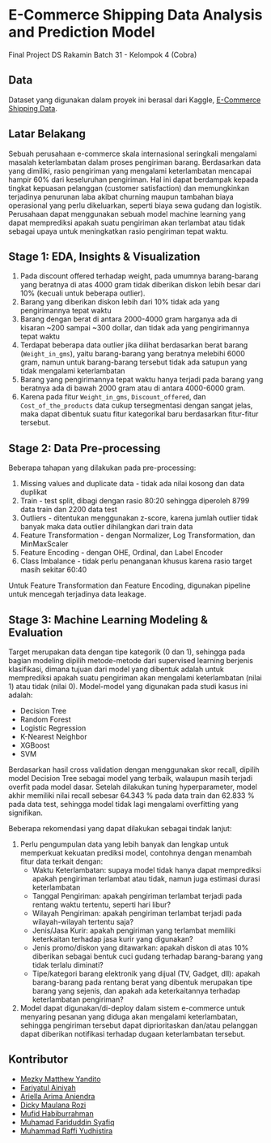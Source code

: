 # E-Commerce Shipping Data Analysis and Prediction Model
Final Project DS Rakamin Batch 31 - Kelompok 4 (Cobra)

## Data
Dataset yang digunakan dalam proyek ini berasal dari Kaggle, [E-Commerce Shipping Data](https://www.kaggle.com/datasets/prachi13/customer-analytics).

## Latar Belakang
Sebuah perusahaan e-commerce skala internasional seringkali mengalami masalah keterlambatan dalam proses pengiriman barang. Berdasarkan data yang dimiliki, rasio pengiriman yang mengalami keterlambatan mencapai hampir 60% dari keseluruhan pengiriman. Hal ini dapat berdampak kepada tingkat kepuasan pelanggan (customer satisfaction) dan memungkinkan terjadinya penurunan laba akibat churning maupun tambahan biaya operasional yang perlu dikeluarkan, seperti biaya sewa gudang dan logistik. Perusahaan dapat menggunakan sebuah model machine learning yang dapat memprediksi apakah suatu pengiriman akan terlambat atau tidak sebagai upaya untuk meningkatkan rasio pengiriman tepat waktu.

## Stage 1: EDA, Insights & Visualization
1. Pada discount offered terhadap weight, pada umumnya barang-barang yang beratnya di atas 4000 gram tidak diberikan diskon lebih besar dari 10% (kecuali untuk beberapa outlier).
2. Barang yang diberikan diskon lebih dari 10% tidak ada yang pengirimannya tepat waktu
3. Barang dengan berat di antara 2000-4000 gram harganya ada di kisaran ~200 sampai ~300 dollar, dan tidak ada yang pengirimannya tepat waktu
4. Terdapat beberapa data outlier jika dilihat berdasarkan berat barang (`Weight_in_gms`), yaitu barang-barang yang beratnya melebihi 6000 gram, namun untuk barang-barang tersebut tidak ada satupun yang tidak mengalami keterlambatan
5. Barang yang pengirimannya tepat waktu hanya terjadi pada barang yang beratnya ada di bawah 2000 gram atau di antara 4000-6000 gram.
6. Karena pada fitur `Weight_in_gms`, `Discount_offered`, dan `Cost_of_the_products` data cukup tersegmentasi dengan sangat jelas, maka dapat dibentuk suatu fitur kategorikal baru berdasarkan fitur-fitur tersebut.

## Stage 2: Data Pre-processing
Beberapa tahapan yang dilakukan pada pre-processing:
1. Missing values and duplicate data - tidak ada nilai kosong dan data duplikat
2. Train - test split, dibagi dengan rasio 80:20 sehingga diperoleh 8799 data train dan 2200 data test
3. Outliers - ditentukan menggunakan z-score, karena jumlah outlier tidak banyak maka data outlier dihilangkan dari train data
4. Feature Transformation - dengan Normalizer, Log Transformation, dan MinMaxScaler
5. Feature Encoding - dengan OHE, Ordinal, dan Label Encoder
6. Class Imbalance - tidak perlu penanganan khusus karena rasio target masih sekitar 60:40

Untuk Feature Transformation dan Feature Encoding, digunakan pipeline untuk mencegah terjadinya data leakage.

## Stage 3: Machine Learning Modeling & Evaluation
Target merupakan data dengan tipe kategorik (0 dan 1), sehingga pada bagian modeling dipilih metode-metode dari supervised learning berjenis klasifikasi, dimana tujuan dari model yang dibentuk adalah untuk memprediksi apakah suatu pengiriman akan mengalami keterlambatan (nilai 1) atau tidak (nilai 0). Model-model yang digunakan pada studi kasus ini adalah:

- Decision Tree
- Random Forest
- Logistic Regression
- K-Nearest Neighbor
- XGBoost
- SVM

Berdasarkan hasil cross validation dengan menggunakan skor recall, dipilih model Decision Tree sebagai model yang terbaik, walaupun masih terjadi overfit pada model dasar. Setelah dilakukan tuning hyperparameter,  model akhir memiliki nilai recall sebesar 64.343 % pada data train dan 62.833 % pada data test, sehingga model tidak lagi mengalami overfitting yang signifikan.

Beberapa rekomendasi yang dapat dilakukan sebagai tindak lanjut:
1. Perlu pengumpulan data yang lebih banyak dan lengkap untuk memperkuat kekuatan prediksi model, contohnya dengan menambah fitur data terkait dengan:
    - Waktu Keterlambatan: supaya model tidak hanya dapat memprediksi apakah pengiriman terlambat atau tidak, namun juga estimasi durasi keterlambatan
    - Tanggal Pengiriman: apakah pengiriman terlambat terjadi pada rentang waktu tertentu, seperti hari libur?
    - Wilayah Pengiriman: apakah pengiriman terlambat terjadi pada wilayah-wilayah tertentu saja?
    - Jenis/Jasa Kurir: apakah pengiriman yang terlambat memiliki keterkaitan terhadap jasa kurir yang digunakan?
    - Jenis promo/diskon yang ditawarkan: apakah diskon di atas 10% diberikan sebagai bentuk cuci gudang terhadap barang-barang yang tidak terlalu diminati?
    - Tipe/kategori barang elektronik yang dijual (TV, Gadget, dll): apakah barang-barang pada rentang berat yang dibentuk merupakan tipe barang yang sejenis, dan apakah ada keterkaitannya terhadap keterlambatan pengiriman?
2. Model dapat digunakan/di-deploy dalam sistem e-commerce untuk menyaring pesanan yang diduga akan mengalami keterlambatan, sehingga pengiriman tersebut dapat diprioritaskan dan/atau pelanggan dapat diberikan notifikasi terhadap dugaan keterlambatan tersebut.

## Kontributor
- [Mezky Matthew Yandito](https://github.com/mezkymy)
- [Fariyatul Ainiyah](https://github.com/uniainiyah)
- [Ariella Arima Aniendra](https://github.com/arllarima)
- [Dicky Maulana Rozi](https://github.com/dickymrz)
- [Mufid Habiburrahman](https://github.com/hrmufid)
- [Muhamad Fariduddin Syafiq](https://github.com/MFSyafiq)
- [Muhammad Raffi Yudhistira](https://github.com/Mraffiy33)
